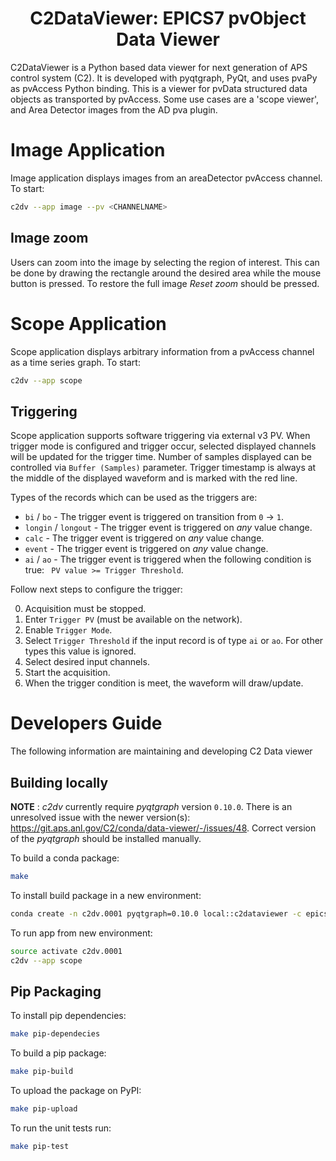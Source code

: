 <p align="center">
  <h1 align="center">C2DataViewer: EPICS7 pvObject Data Viewer</h1>
</p>

C2DataViewer is a Python based data viewer for next generation of APS control system (C2).
It is developed with pyqtgraph, PyQt, and uses pvaPy as pvAccess Python binding.
This is a viewer for pvData structured data objects as transported by pvAccess. Some use cases are a 'scope viewer',
and Area Detector images from the AD pva plugin.

# Image Application
Image application displays images from an areaDetector pvAccess channel.  To start:
```bash
c2dv --app image --pv <CHANNELNAME>
```
## Image zoom
Users can zoom into the image by selecting the region of interest. This can be done by drawing the rectangle around the desired area while the mouse button is pressed.
To restore the full image *Reset zoom* should be pressed.

# Scope Application
Scope application displays arbitrary information from a pvAccess channel as a time series graph. To start:

```bash
c2dv --app scope
```

## Triggering
Scope application supports software triggering via external v3 PV. When trigger mode is configured and trigger occur,
selected displayed channels will be updated for the trigger time. Number of samples displayed can be controlled via `Buffer (Samples)` parameter.
Trigger timestamp is always at the middle of the displayed waveform and is marked with the red line.

 Types of the records which can be used as the triggers are:
 - `bi` / `bo` - The trigger event is triggered on transition from `0` -> `1`.
 - `longin` / `longout` - The trigger event is triggered on *any* value change.
 - `calc` - The trigger event is triggered on *any* value change.
 - `event` - The trigger event is triggered on *any* value change.
 - `ai` / `ao` - The trigger event is triggered when the following condition is true: ` PV value >= Trigger Threshold`.

Follow next steps to configure the trigger:

0. Acquisition must be stopped.
1. Enter `Trigger PV` (must be available on the network).
2. Enable `Trigger Mode`.
3. Select `Trigger Threshold` if the input record is of type `ai` or `ao`. For other types this value is ignored.
4. Select desired input channels.
5. Start the acquisition.
6. When the trigger condition is meet, the waveform will draw/update.

# Developers Guide

The following information are maintaining and developing C2 Data viewer

## Building locally

**NOTE** : *c2dv* currently require *pyqtgraph* version `0.10.0`. There is an unresolved issue with the
newer version(s): https://git.aps.anl.gov/C2/conda/data-viewer/-/issues/48.
Correct version of the *pyqtgraph* should be installed manually.


To build a conda package:
```bash
make
```

To install build package in a new environment:
```bash
conda create -n c2dv.0001 pyqtgraph=0.10.0 local::c2dataviewer -c epics
```

To run app from new environment:
```bash
source activate c2dv.0001
c2dv --app scope
```

## Pip Packaging

To install pip dependencies:
```bash
make pip-dependecies
```

To build a pip package:
```bash
make pip-build
```

To upload the package on PyPI:
```bash
make pip-upload
```

To run the unit tests run:
```bash
make pip-test
```
